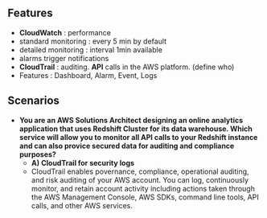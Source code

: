 ## Features 
- **CloudWatch** : performance 
- standard monitoring : every 5 min by default 
- detailed monitoring : interval 1min available 
- alarms trigger notifications 
- **CloudTrail** : auditing. **API** calls in the AWS platform. (define who)
- Features : Dashboard, Alarm, Event, Logs 

## Scenarios
- **You are an AWS Solutions Architect designing an online analytics application that uses Redshift Cluster for its data warehouse. Which service will allow you to monitor all API calls to your Redshift instance and can also provice secured data for auditing and compliance purposes?**
  - **A) CloudTrail for security logs**
  - CloudTrail enables povernance, compliance, operational auditing, and risk auditing of your AWS account. You can log, continuously monitor, and retain account activity including actions taken through the AWS Management Console, AWS SDKs, command line tools, API calls, and other AWS services.
